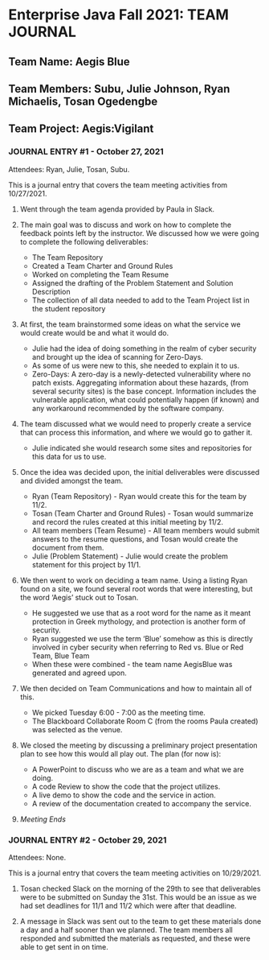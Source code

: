 # Enterprise Java Fall 2021: TEAM JOURNAL

## Team Name: Aegis Blue
## Team Members: Subu, Julie Johnson, Ryan Michaelis, Tosan Ogedengbe
## Team Project: Aegis:Vigilant


### JOURNAL ENTRY #1 - October 27, 2021
Attendees: Ryan, Julie, Tosan, Subu.

This is a journal entry that covers the team meeting activities from 10/27/2021. 

1. Went through the team agenda provided by Paula in Slack.

2. The main goal was to discuss and work on how to complete the feedback points left by the instructor. 
	We discussed how we were going to complete the following deliverables:
	- The Team Repository
	- Created a Team Charter and Ground Rules
	- Worked on completing the Team Resume
	- Assigned the drafting of the Problem Statement and Solution Description 
	- The collection of all data needed to add to the Team Project list in the student repository

3. At first, the team brainstormed some ideas on what the service we would create would be and what it would do. 
	- Julie had the idea of doing something in the realm of cyber security and brought up the idea of scanning for Zero-Days.
	- As some of us were new to this, she needed to explain it to us.
	- Zero-Days: A zero-day is a newly-detected vulnerability where no patch exists.  Aggregating information about these hazards, (from several security sites) is the base concept. 
	Information includes the vulnerable application, what could potentially happen (if known) and any workaround recommended by the software company.

4. The team discussed what we would need to properly create a service that can process this information, and where we would go to gather it. 
	- Julie indicated she would research some sites and repositories for this data for us to use. 

5. Once the idea was decided upon, the initial deliverables were discussed and divided amongst the team.
	- Ryan (Team Repository) - Ryan would create this for the team by 11/2.
	- Tosan (Team Charter and Ground Rules) - Tosan would summarize and record the rules created at this initial meeting by 11/2.
	- All team members (Team Resume) - All team members would submit answers to the resume questions, and Tosan would create the document from them.
	- Julie (Problem Statement) - Julie would create the problem statement for this project by 11/1. 

6. We then went to work on deciding a team name. Using a listing Ryan found on a site, we found several root words that were interesting, but the word ‘Aegis’ stuck out to Tosan. 
	- He suggested we use that as a root word for the name as it meant protection in Greek mythology, and protection is another form of security. 
	- Ryan suggested we use the term ‘Blue’ somehow as this is directly involved in cyber security when referring to Red vs. Blue or Red Team, Blue Team
	- When these were combined - the team name AegisBlue was generated and agreed upon. 

7. We then decided on Team Communications and how to maintain all of this.
	- We picked Tuesday 6:00 - 7:00 as the meeting time.
	- The Blackboard Collaborate Room C (from the rooms Paula created) was selected as the venue.

8. We closed the meeting by discussing a preliminary project presentation plan to see how this would all play out.
	The plan (for now is):
	- A PowerPoint to discuss who we are as a team and what we are doing.
	- A code Review to show the code that the project utilizes.
	- A live demo to show the code and the service in action.
	- A review of the documentation created to accompany the service.
	
9. *Meeting Ends*



### JOURNAL ENTRY #2 - October 29, 2021
Attendees: None.

This is a journal entry that covers the team meeting activities on 10/29/2021. 

1. Tosan checked Slack on the morning of the 29th to see that deliverables were to be submitted on Sunday the 31st.
	This would be an issue as we had set deadlines for 11/1 and 11/2 which were after that deadline.

2. A message in Slack was sent out to the team to get these materials done a day and a half sooner than we planned.
	The team members all responded and submitted the materials as requested, and these were able to get sent in on time. 
